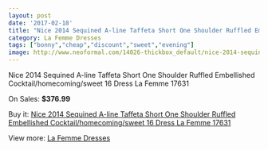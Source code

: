 ```yaml
---
layout: post
date: '2017-02-18'
title: "Nice 2014 Sequined A-line Taffeta Short One Shoulder Ruffled Embellished Cocktail/homecoming/sweet 16 Dress La Femme 17631"
category: La Femme Dresses
tags: ["bonny","cheap","discount","sweet","evening"]
image: http://www.neoformal.com/14026-thickbox_default/nice-2014-sequined-a-line-taffeta-short-one-shoulder-ruffled-embellished-cocktail-homecoming-sweet-16-dress-la-femme-17631.jpg
---
```

Nice 2014 Sequined A-line Taffeta Short One Shoulder Ruffled Embellished Cocktail/homecoming/sweet 16 Dress La Femme 17631

On Sales: **$376.99**
<a href="https://www.neoformal.com/en/la-femme-dresses-2014/4818-nice-2014-sequined-a-line-taffeta-short-one-shoulder-ruffled-embellished-cocktail-homecoming-sweet-16-dress-la-femme-17631.html"><amp-img layout="responsive" width="600" height="600" src="//www.neoformal.com/14026-thickbox_default/nice-2014-sequined-a-line-taffeta-short-one-shoulder-ruffled-embellished-cocktail-homecoming-sweet-16-dress-la-femme-17631.jpg" alt="Nice 2014 Sequined A-line Taffeta Short One Shoulder Ruffled Embellished Cocktail/homecoming/sweet 16 Dress La Femme 17631 0" /></a>
<a href="https://www.neoformal.com/en/la-femme-dresses-2014/4818-nice-2014-sequined-a-line-taffeta-short-one-shoulder-ruffled-embellished-cocktail-homecoming-sweet-16-dress-la-femme-17631.html"><amp-img layout="responsive" width="600" height="600" src="//www.neoformal.com/14028-thickbox_default/nice-2014-sequined-a-line-taffeta-short-one-shoulder-ruffled-embellished-cocktail-homecoming-sweet-16-dress-la-femme-17631.jpg" alt="Nice 2014 Sequined A-line Taffeta Short One Shoulder Ruffled Embellished Cocktail/homecoming/sweet 16 Dress La Femme 17631 1" /></a>
<a href="https://www.neoformal.com/en/la-femme-dresses-2014/4818-nice-2014-sequined-a-line-taffeta-short-one-shoulder-ruffled-embellished-cocktail-homecoming-sweet-16-dress-la-femme-17631.html"><amp-img layout="responsive" width="600" height="600" src="//www.neoformal.com/14027-thickbox_default/nice-2014-sequined-a-line-taffeta-short-one-shoulder-ruffled-embellished-cocktail-homecoming-sweet-16-dress-la-femme-17631.jpg" alt="Nice 2014 Sequined A-line Taffeta Short One Shoulder Ruffled Embellished Cocktail/homecoming/sweet 16 Dress La Femme 17631 2" /></a>

Buy it: [Nice 2014 Sequined A-line Taffeta Short One Shoulder Ruffled Embellished Cocktail/homecoming/sweet 16 Dress La Femme 17631](https://www.neoformal.com/en/la-femme-dresses-2014/4818-nice-2014-sequined-a-line-taffeta-short-one-shoulder-ruffled-embellished-cocktail-homecoming-sweet-16-dress-la-femme-17631.html "Nice 2014 Sequined A-line Taffeta Short One Shoulder Ruffled Embellished Cocktail/homecoming/sweet 16 Dress La Femme 17631")

View more: [La Femme Dresses](https://www.neoformal.com/en/56-la-femme-dresses-2014 "La Femme Dresses")